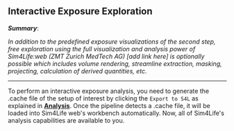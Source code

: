 ## Interactive Exposure Exploration

**_Summary_**:

_In addition to the predefined exposure visualizations of the second step, free exploration using the full visualization and analysis power of Sim4Life:web (ZMT Zurich MedTech AG) [add link here] is optionally possible which includes volume rendering, streamline extraction, masking, projecting, calculation of derived quantities, etc._

----


To perform an interactive exposure analysis, you need to generate the .cache file of the setup of interest by clicking the ```Export to S4L``` as explained in [**Analysis**](/docs/services/post_processing.md). Once the pipeline detects a .cache file, it will be loaded into Sim4Life web's workbench automatically. Now, all of Sim4Life's analysis capabilities are available to you. 
